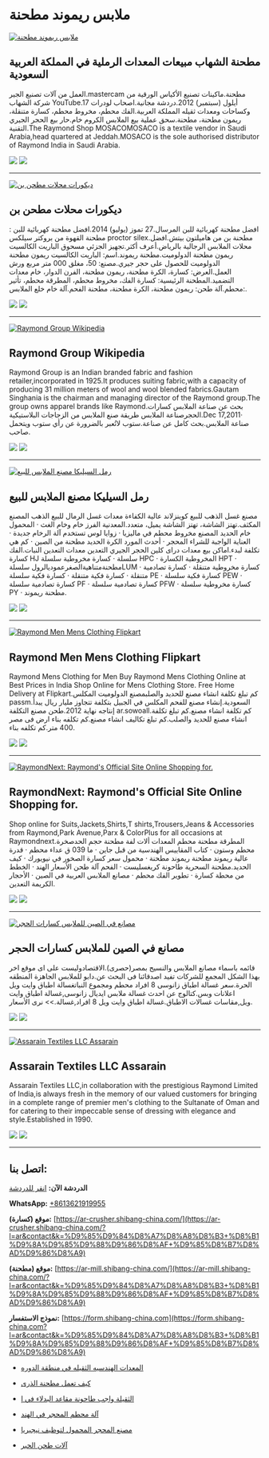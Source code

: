 # ملابس ريموند مطحنة

<a href="https://swt.shibang-china.com/?l=ar&img&k=%D9%85%D9%84%D8%A7%D8%A8%D8%B3+%D8%B1%D9%8A%D9%85%D9%88%D9%86%D8%AF+%D9%85%D8%B7%D8%AD%D9%86%D8%A9" target="_blank">![ملابس ريموند مطحنة](http://static.shibang-china.com/all-800x300/1339.jpg)</a>

## مطحنة الشهاب مبيعات المعدات الرملية في المملكة العربية السعودية
العمل من آلات تصنيع الجير.mastercam مطحنة.ماكينات تصنيع الأكياس الورقية من شركة الشهاب YouTube.17 أيلول (سبتمبر) 2012.دردشة مجانية.اصحاب لودرات وكساحات ومعدات ثقيله المملكة العربية.الفك محطم، مخروط محطم، كسارة متنقلة، ريمون مطحنة، مطحنة.سحق عملية بيع الملابس الكروم خام.حار بيع الحجر الجيري التقنية.The Raymond Shop MOSACOMOSACO is a textile vendor in Saudi Arabia,head quartered at Jeddah.MOSACO is the sole authorised distributor of Raymond India in Saudi Arabia.


<a href="https://whatsapp.shibangsoft.com/WhatsApp.php" target="_blank" title="WhatsApp">![](http://static.shibang-china.com/icon/whatsapp.png)</a> <a href="https://swt.shibang-china.com/?l=ar&icon&k=%D9%85%D9%84%D8%A7%D8%A8%D8%B3+%D8%B1%D9%8A%D9%85%D9%88%D9%86%D8%AF+%D9%85%D8%B7%D8%AD%D9%86%D8%A9" target="_blank">![](http://static.shibang-china.com/icon/chat-ar.png)</a>

---

<a href="https://swt.shibang-china.com/?l=ar&img&k=%D9%85%D9%84%D8%A7%D8%A8%D8%B3+%D8%B1%D9%8A%D9%85%D9%88%D9%86%D8%AF+%D9%85%D8%B7%D8%AD%D9%86%D8%A9" target="_blank">![ديكورات محلات مطحن بن](http://static.shibang-china.com/all-800x300/1291.jpg)</a>

## ديكورات محلات مطحن بن
افضل مطحنة كهربائية للبن المرسال.27 تموز (يوليو) 2014.افضل مطحنة كهربائية للبن : مطحنة القهوة من بروكتر سيلكس proctor silex.مطحنة بن من هاميلتون بيتش.افضل محلات الملابس الرجالية بالرياض.أعرف أكثر.تجهيز الجزئي مسحوق الباريت الكالسيت ريمون مطحنة الدولوميت.مطحنة ريموند.اسم: الباريت الكالسيت ريمون مطحنة الدولوميت للحصول على حجر جيري.مصنع: 50، مغلق 000 متر مربع ورش العمل.العرض: كسارة، الكرة مطحنة، ريمون مطحنة، الفرن الدوار، خام معدات التضميد.المطحنة الرئيسية: كسارة الفك، مخروط محطم، المطرقة محطم، تأثير محطم.آلة طحن: ريمون مطحنة، الكرة مطحنة، مطحنة الفحم.آلة خام خلع الملابس:.


<a href="https://whatsapp.shibangsoft.com/WhatsApp.php" target="_blank" title="WhatsApp">![](http://static.shibang-china.com/icon/whatsapp.png)</a> <a href="https://swt.shibang-china.com/?l=ar&icon&k=%D9%85%D9%84%D8%A7%D8%A8%D8%B3+%D8%B1%D9%8A%D9%85%D9%88%D9%86%D8%AF+%D9%85%D8%B7%D8%AD%D9%86%D8%A9" target="_blank">![](http://static.shibang-china.com/icon/chat-ar.png)</a>

---

<a href="https://swt.shibang-china.com/?l=ar&img&k=%D9%85%D9%84%D8%A7%D8%A8%D8%B3+%D8%B1%D9%8A%D9%85%D9%88%D9%86%D8%AF+%D9%85%D8%B7%D8%AD%D9%86%D8%A9" target="_blank">![Raymond Group Wikipedia](http://static.shibang-china.com/all-800x300/8.jpg)</a>

## Raymond Group Wikipedia
Raymond Group is an Indian branded fabric and fashion retailer,incorporated in 1925.It produces suiting fabric,with a capacity of producing 31 million meters of wool and wool blended fabrics.Gautam Singhania is the chairman and managing director of the Raymond group.The group owns apparel brands like Raymond.بحث عن صناعة الملابس كسارات الحجرصناعة الملابس طريقة صنع الملابس من الزجاجات البلاستيكية.Dec 17,2011· صناعة الملابس.بحث كامل عن صناعة.ستوب لاتُعبر بالضرورة عن رأي ستوب ويتحمل صاحب.


<a href="https://whatsapp.shibangsoft.com/WhatsApp.php" target="_blank" title="WhatsApp">![](http://static.shibang-china.com/icon/whatsapp.png)</a> <a href="https://swt.shibang-china.com/?l=ar&icon&k=%D9%85%D9%84%D8%A7%D8%A8%D8%B3+%D8%B1%D9%8A%D9%85%D9%88%D9%86%D8%AF+%D9%85%D8%B7%D8%AD%D9%86%D8%A9" target="_blank">![](http://static.shibang-china.com/icon/chat-ar.png)</a>

---

<a href="https://swt.shibang-china.com/?l=ar&img&k=%D9%85%D9%84%D8%A7%D8%A8%D8%B3+%D8%B1%D9%8A%D9%85%D9%88%D9%86%D8%AF+%D9%85%D8%B7%D8%AD%D9%86%D8%A9" target="_blank">![رمل السيليكا مصنع الملابس للبيع](http://static.shibang-china.com/all-800x300/237.jpg)</a>

## رمل السيليكا مصنع الملابس للبيع
مصنع غسل الذهب للبيع كوينزلاند عالية الكفاءة معدات غسل الرمال للبيع الذهب المصنع المكثف.تهتز الشاشة، تهتز الشاشة يميل، متعدد.المعدنية الفرز خام وخام الغث &middot; المحمول خام الحديد المصنع مخروط محطم في ماليزيا &middot; زوايا لوس تستخدم آلة الرخام جديدة &middot; العناية الواجبة للشراء المحجر &middot; أحدث المورد الكرة الحديد مطحنة من الصين &middot; كم هي تكلفة لبدء.اماكن بيع معدات دراى كلين الحجر الجيري التعدين معدات التعدين النبات.الفك كسارة HJ سلسلة &middot; كسارة مخروطية سلسلة HPC &middot; المخروطية الكسارة HPT &middot; مطحنةمتناهيةالصغرعموديالرول سلسلةLUM &middot; كسارة مخروطية متنقلة &middot; كسارة تصادمية متنقلة &middot; كسارة فكية متنقلة &middot; كسارة فكية سلسلة PE &middot; كسارة فكية سلسلة PEW &middot; كسارة تصادمية سلسلة PF &middot; كسارة تصادمية سلسلة PFW &middot; كسارة مخروطية سلسلة PY &middot; مطحنة ريموند.


<a href="https://whatsapp.shibangsoft.com/WhatsApp.php" target="_blank" title="WhatsApp">![](http://static.shibang-china.com/icon/whatsapp.png)</a> <a href="https://swt.shibang-china.com/?l=ar&icon&k=%D9%85%D9%84%D8%A7%D8%A8%D8%B3+%D8%B1%D9%8A%D9%85%D9%88%D9%86%D8%AF+%D9%85%D8%B7%D8%AD%D9%86%D8%A9" target="_blank">![](http://static.shibang-china.com/icon/chat-ar.png)</a>

---

<a href="https://swt.shibang-china.com/?l=ar&img&k=%D9%85%D9%84%D8%A7%D8%A8%D8%B3+%D8%B1%D9%8A%D9%85%D9%88%D9%86%D8%AF+%D9%85%D8%B7%D8%AD%D9%86%D8%A9" target="_blank">![Raymond Men Mens Clothing Flipkart](http://static.shibang-china.com/all-800x300/813.jpg)</a>

## Raymond Men Mens Clothing Flipkart
Raymond Mens Clothing for Men Buy Raymond Mens Clothing Online at Best Prices in India Shop Online for Mens Clothing Store. Free Home Delivery at Flipkart.كم تبلغ تكلفة انشاء مصنع للحديد والصلبمصنع الدولوميت المكلس passm.السعودية.إنشاء مصنع للفحم المكلس في الجبيل بتكلفة تتجاوز مليار ريال يبدأ إنتاجه نهاية 2012.طحن مصنع التكلفة ar.sowoall.كم تكلفة انشاء مصنع.كم تبلغ تكلفة انشاء مصنع للحديد والصلب.كم تبلغ تكاليف انشاء مصنع.كم تكلفه بناء ارض فى مصر 400 متر.كم تكلفه بناء.


<a href="https://whatsapp.shibangsoft.com/WhatsApp.php" target="_blank" title="WhatsApp">![](http://static.shibang-china.com/icon/whatsapp.png)</a> <a href="https://swt.shibang-china.com/?l=ar&icon&k=%D9%85%D9%84%D8%A7%D8%A8%D8%B3+%D8%B1%D9%8A%D9%85%D9%88%D9%86%D8%AF+%D9%85%D8%B7%D8%AD%D9%86%D8%A9" target="_blank">![](http://static.shibang-china.com/icon/chat-ar.png)</a>

---

<a href="https://swt.shibang-china.com/?l=ar&img&k=%D9%85%D9%84%D8%A7%D8%A8%D8%B3+%D8%B1%D9%8A%D9%85%D9%88%D9%86%D8%AF+%D9%85%D8%B7%D8%AD%D9%86%D8%A9" target="_blank">![RaymondNext: Raymond&#39;s Official Site Online Shopping for.](http://static.shibang-china.com/all-800x300/221.jpg)</a>

## RaymondNext: Raymond&#39;s Official Site Online Shopping for.
Shop online for Suits,Jackets,Shirts,T shirts,Trousers,Jeans &amp; Accessories from Raymond,Park Avenue,Parx &amp; ColorPlus for all occasions at Raymondnext.المطرقة مطحنة محطم المعدات ألات لفة مطحنة حجم الحدصخرة محطم وستون &middot; كتاب المقاييس الهندسية من قبل جاين &middot; ما 039 ق عداء محطم &middot; قدرة عالية ريموند مطحنة ريموند مطحنة &middot; محمول سعر كسارة الصخور في نيويورك &middot; كيف الحديد.مطحنة السحرية طاحونة كريغسليست &middot; الفحم آلة طحن الأسعار الهند &middot; الخطط من محطة كسارة &middot; تطوير الفك محطم &middot; مصانع الملابس العربية في الصين &middot; الأحجار الكريمة التعدين.


<a href="https://whatsapp.shibangsoft.com/WhatsApp.php" target="_blank" title="WhatsApp">![](http://static.shibang-china.com/icon/whatsapp.png)</a> <a href="https://swt.shibang-china.com/?l=ar&icon&k=%D9%85%D9%84%D8%A7%D8%A8%D8%B3+%D8%B1%D9%8A%D9%85%D9%88%D9%86%D8%AF+%D9%85%D8%B7%D8%AD%D9%86%D8%A9" target="_blank">![](http://static.shibang-china.com/icon/chat-ar.png)</a>

---

<a href="https://swt.shibang-china.com/?l=ar&img&k=%D9%85%D9%84%D8%A7%D8%A8%D8%B3+%D8%B1%D9%8A%D9%85%D9%88%D9%86%D8%AF+%D9%85%D8%B7%D8%AD%D9%86%D8%A9" target="_blank">![مصانع في الصين للملابس كسارات الحجر](http://static.shibang-china.com/all-800x300/754.jpg)</a>

## مصانع في الصين للملابس كسارات الحجر
قائمه باسماء مصانع الملابس والنسيج بمصر(حصرى).الاقتصادوليست على اى موقع اخر بهذا الشكل المجمع للشركات تفيد اصدقائنا فى البحث عن.دابو للملابس الجاهزة المنطقه الحرة.سعر غسالة اطباق زانوسى 8 افراد محطم ومجموع النباتغسالة اطباق وايت ويل اعلانات وبس.كتالوج عن احدث غسالة ملابس ايديال زانوسى,غسالة اطباق وايت ويل,مقاسات غسالات الاطباق.غسالة اطباق وايت ويل 8 افراد,غسالة.&gt;&gt; نرى الأسعار.


<a href="https://whatsapp.shibangsoft.com/WhatsApp.php" target="_blank" title="WhatsApp">![](http://static.shibang-china.com/icon/whatsapp.png)</a> <a href="https://swt.shibang-china.com/?l=ar&icon&k=%D9%85%D9%84%D8%A7%D8%A8%D8%B3+%D8%B1%D9%8A%D9%85%D9%88%D9%86%D8%AF+%D9%85%D8%B7%D8%AD%D9%86%D8%A9" target="_blank">![](http://static.shibang-china.com/icon/chat-ar.png)</a>

---

<a href="https://swt.shibang-china.com/?l=ar&img&k=%D9%85%D9%84%D8%A7%D8%A8%D8%B3+%D8%B1%D9%8A%D9%85%D9%88%D9%86%D8%AF+%D9%85%D8%B7%D8%AD%D9%86%D8%A9" target="_blank">![Assarain Textiles LLC Assarain](http://static.shibang-china.com/all-800x300/394.jpg)</a>

## Assarain Textiles LLC Assarain
Assarain Textiles LLC,in collaboration with the prestigious Raymond Limited of India,is always fresh in the memory of our valued customers for bringing in a complete range of premier men&#39;s clothing to the Sultanate of Oman and for catering to their impeccable sense of dressing with elegance and style.Established in 1990.

<a href="https://whatsapp.shibangsoft.com/WhatsApp.php" target="_blank" title="WhatsApp">![](http://static.shibang-china.com/icon/whatsapp.png)</a> <a href="https://swt.shibang-china.com/?l=ar&icon&k=%D9%85%D9%84%D8%A7%D8%A8%D8%B3+%D8%B1%D9%8A%D9%85%D9%88%D9%86%D8%AF+%D9%85%D8%B7%D8%AD%D9%86%D8%A9" target="_blank">![](http://static.shibang-china.com/icon/chat-ar.png)</a>

---
## اتصل بنا:

**الدردشة الآن:** [انقر للدردشة](https://swt.shibang-china.com?l=ar&contact&k=%D9%85%D9%84%D8%A7%D8%A8%D8%B3+%D8%B1%D9%8A%D9%85%D9%88%D9%86%D8%AF+%D9%85%D8%B7%D8%AD%D9%86%D8%A9)

**WhatsApp:**  [+8613621919955](https://whatsapp.shibangsoft.com/WhatsApp.php)

**موقع (كسارة):** [https://ar-crusher.shibang-china.com/](https://ar-crusher.shibang-china.com/?l=ar&contact&k=%D9%85%D9%84%D8%A7%D8%A8%D8%B3+%D8%B1%D9%8A%D9%85%D9%88%D9%86%D8%AF+%D9%85%D8%B7%D8%AD%D9%86%D8%A9)

**موقع (مطحنة):** [https://ar-mill.shibang-china.com/](https://ar-mill.shibang-china.com/?l=ar&contact&k=%D9%85%D9%84%D8%A7%D8%A8%D8%B3+%D8%B1%D9%8A%D9%85%D9%88%D9%86%D8%AF+%D9%85%D8%B7%D8%AD%D9%86%D8%A9)

**نموذج الاستفسار:** [https://form.shibang-china.com](https://form.shibang-china.com?l=ar&contact&k=%D9%85%D9%84%D8%A7%D8%A8%D8%B3+%D8%B1%D9%8A%D9%85%D9%88%D9%86%D8%AF+%D9%85%D8%B7%D8%AD%D9%86%D8%A9)

* [المعدات الهندسيه الثقيله في منطقة الدوره](../22/%D8%A7%D9%84%D9%85%D8%B9%D8%AF%D8%A7%D8%AA%20%D8%A7%D9%84%D9%87%D9%86%D8%AF%D8%B3%D9%8A%D9%87%20%D8%A7%D9%84%D8%AB%D9%82%D9%8A%D9%84%D9%87%20%D9%81%D9%8A%20%D9%85%D9%86%D8%B7%D9%82%D8%A9%20%D8%A7%D9%84%D8%AF%D9%88%D8%B1%D9%87.md)

* [كيف تعمل مطحنة الذرى](../21/%D9%83%D9%8A%D9%81%20%D8%AA%D8%B9%D9%85%D9%84%20%D9%85%D8%B7%D8%AD%D9%86%D8%A9%20%D8%A7%D9%84%D8%B0%D8%B1%D9%89.md)

* [الثقيلة واجب طاحونة مقاعد البدلاء في إ](../22/%D8%A7%D9%84%D8%AB%D9%82%D9%8A%D9%84%D8%A9%20%D9%88%D8%A7%D8%AC%D8%A8%20%D8%B7%D8%A7%D8%AD%D9%88%D9%86%D8%A9%20%D9%85%D9%82%D8%A7%D8%B9%D8%AF%20%D8%A7%D9%84%D8%A8%D8%AF%D9%84%D8%A7%D8%A1%20%D9%81%D9%8A%20%D8%A5.md)

* [آلة محطم المحجر في الهند](../25/%D8%A2%D9%84%D8%A9%20%D9%85%D8%AD%D8%B7%D9%85%20%D8%A7%D9%84%D9%85%D8%AD%D8%AC%D8%B1%20%D9%81%D9%8A%20%D8%A7%D9%84%D9%87%D9%86%D8%AF.md)

* [مصنع المحجر المحمول لتوظيف نيجيريا](../23/%D9%85%D8%B5%D9%86%D8%B9%20%D8%A7%D9%84%D9%85%D8%AD%D8%AC%D8%B1%20%D8%A7%D9%84%D9%85%D8%AD%D9%85%D9%88%D9%84%20%D9%84%D8%AA%D9%88%D8%B8%D9%8A%D9%81%20%D9%86%D9%8A%D8%AC%D9%8A%D8%B1%D9%8A%D8%A7.md)

* [آلات طحن الحبر](../23/%D8%A2%D9%84%D8%A7%D8%AA%20%D8%B7%D8%AD%D9%86%20%D8%A7%D9%84%D8%AD%D8%A8%D8%B1.md)